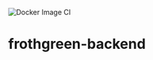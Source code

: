 ![Docker Image CI](https://github.com/App-Knit/forthgreen-backend/workflows/Docker%20Image%20CI/badge.svg)
# frothgreen-backend

